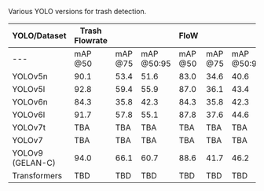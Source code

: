 Various YOLO versions for trash detection.


YOLO/Dataset | Trash<br>Flowrate |  |  | FloW |  |  | Trash<br>ICRA |  |  |
--- | --- | --- | --- |--- |--- |--- |--- |--- |--- |
--- | mAP<br>@50 | mAP<br>@75 | mAP<br>@50:95 |mAP<br>@50 | mAP<br>@75 | mAP<br>@50:95 |mAP<br>@50 | mAP<br>@75 | mAP<br>@50:95 |
YOLOv5n | 90.1 | 53.4 | 51.6 | 83.0 | 34.6 | 40.6 | 96.4 | 80.5 | 68.9 |
YOLOv5l | 92.8 | 59.4 | 55.9 | 87.0 | 36.1 | 43.4 | 97.6 | 88.8 | 76.1 |
YOLOv6n | 84.3 | 35.8 | 42.3 | 84.3 | 35.8 | 42.3 | 96.3 | 84.6 | 74.7 |
YOLOv6l | 91.7 | 57.8 | 55.1 | 87.8 | 37.6 | 44.6 | 97.3 | 88.4 | 77.1 |
YOLOv7t | TBA | TBA | TBA | TBA | TBA | TBA | 90.1 | 72.7 | 59.9 |
YOLOv7 | TBA | TBA | TBA | TBA | TBA | TBA | 94.2 | 80.0 | 68.5 |
YOLOv9 (GELAN-C) | 94.0 | 66.1 | 60.7 | 88.6 | 41.7 | 46.2 | 98.7 | 93.1 | 83.5 | 
Transformers | TBD | TBD | TBD | TBD | TBD | TBD | TBD | TBD | TBD |

